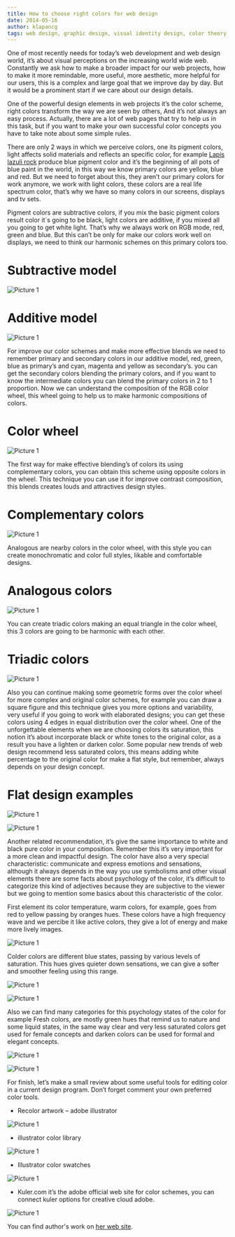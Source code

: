 ```yaml
---
title: How to choose right colors for web design
date: 2014-05-16
author: klapancg
tags: web design, graphic design, visual identity design, color theory, en
---
```

One of most recently needs for today’s web development and web design world, it’s about visual perceptions on the increasing world wide web. Constantly we ask how to make a broader impact for our web projects, how to make it more remindable, more useful, more aesthetic, more helpful for our users, this is a complex and large goal that we improve day by day. But it would be a prominent start if we care about our design details. 

One of the powerful design elements in web projects it’s the color scheme, right colors transform the way we are seen by others, And it’s not always an easy process. Actually, there are a lot of web pages that try to help us in this task, but if you want to make your own successful color concepts you have to take note about some simple rules. 

There are only 2 ways in which we perceive colors, one its pigment colors, light affects solid materials and reflects an specific color, for example [Lapis lazuli rock](http://en.wikipedia.org/wiki/File:Lapis-lazuli_hg.jpg) produce blue pigment color and it’s the beginning of all pots of blue paint in the world, in this way we know primary colors are yellow, blue and red. But we need to forget about this, they aren’t our primary colors for work anymore, we work with light colors, these colors are a real life spectrum color, that’s why we have so many colors in our screens, displays and tv sets. 

Pigment colors are subtractive colors, if you mix the basic pigment colors result color it´s going to be black, light colors are additive, if you mixed all you going to get white light. That’s why we always work on RGB mode, red, green and blue. But this can’t be only for make our colors work well on displays, we need to think our harmonic schemes on this primary colors too.

# Subtractive model
![Picture 1](articles/2014-5-23-how1.jpg)

# Additive model
![Picture 1](articles/2014-5-23-how2.jpg)

For improve our color schemes and make more effective blends we need to remember primary and secondary colors in our additive model, red, green, blue as primary’s and cyan, magenta and yellow as secondary’s. you can get the secondary colors blending the primary colors, and if you want to know the intermediate colors you can blend  the primary colors in 2 to 1 proportion. Now we can understand the composition of the RGB color wheel, this wheel going to help us to make harmonic compositions of colors.

# Color wheel
![Picture 1](articles/2014-5-23-how7.jpg)

The first way for make effective blending’s of colors its using complementary colors, you can obtain this scheme using opposite colors in the wheel. This technique you can use it for improve contrast composition, this blends creates louds and attractives design styles. 

# Complementary colors
![Picture 1](articles/2014-5-23-how4.jpg)


Analogous are nearby colors in the color wheel, with this style you can create monochromatic and color full styles, likable and comfortable designs.

# Analogous colors
![Picture 1](articles/2014-5-23-how5.jpg)

You can create triadic colors making an equal triangle in the color wheel, this 3 colors are going to be harmonic with each other.  

# Triadic colors
![Picture 1](articles/2014-5-23-how6.jpg)

Also you can continue making some geometric forms over the color wheel for more complex and original color schemes, for example you can draw a square figure and this technique gives you more options and variability, very useful if you going to work with  elaborated designs; you can get these colors using 4 edges in equal distribution over the color wheel. 
One of the unforgettable elements when we are choosing colors its saturation, this notion it’s about incorporate black or white tones to the original color, as a result you have a lighten or darken color. Some popular new trends of web design recommend less saturated colors, this means adding white percentage to the original color for make a flat style, but remember, always depends on your design concept. 

# Flat design examples
![Picture 1](articles/2014-5-23-how8.png)

![Picture 1](articles/2014-5-23-how9-1.png)

Another related recommendation, it’s give the same importance to white and black pure color in your composition. Remember this it’s very important for a more clean and impactful design.
The color have also a very special characteristic: communicate and express emotions and sensations, although it always depends in the way you use symbolisms and other visual elements there are some facts about psychology of the color, it’s difficult to categorize this kind of adjectives because they are subjective to the viewer but we going to mention some basics about this characteristic of the color.

First element its color temperature, warm colors, for example, goes from red to yellow passing by oranges hues. These colors have a high frequency wave and we percibe it like active colors, they give a lot of energy and make more lively images. 

![Picture 1](articles/2014-5-23-how10.jpg)

Colder colors are different blue states, passing by various levels of saturation. This hues gives quieter down sensations, we can give a softer and smoother feeling using this range.

![Picture 1](articles/2014-5-23-how11.jpg)

![Picture 1](articles/2014-5-23-how12.png)

Also we can find many categories for this psychology states of the color for example Fresh colors, are mostly green hues that remind us to nature and some liquid states, in the same way clear and very less saturated colors get used for female concepts and  darken colors can be used for formal and elegant concepts. 

![Picture 1](articles/2014-5-23-how13.jpg)

![Picture 1](articles/2014-5-23-how14.jpg)

For finish, let’s make a small review about some useful tools for editing color in a current design program. Don’t forget comment your own preferred color tools.

* Recolor artwork – adobe illustrator 

![Picture 1](articles/2014-5-23-how15.png)

* illustrator color library

![Picture 1](articles/2014-5-23-how17.jpg)

* Illustrator color swatches 

![Picture 1](articles/2014-5-23-how16.jpg)

* Kuler.com it’s the adobe official web site for color schemes, you can connect kuler options for creative cloud adobe. 

![Picture 1](articles/2014-5-23-how18.jpg)

You can find author's work on [her web site](http://www.klapan.carbonmade.com).


